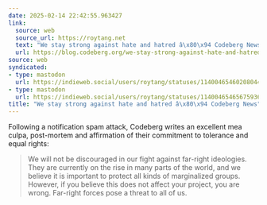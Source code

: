 ```yaml
---
date: 2025-02-14 22:42:55.963427
link:
  source: web
  source_url: https://roytang.net
  text: "We stay strong against hate and hatred â\x80\x94 Codeberg News"
  url: https://blog.codeberg.org/we-stay-strong-against-hate-and-hatred.html
source: web
syndicated:
- type: mastodon
  url: https://indieweb.social/users/roytang/statuses/114004654602080449
- type: mastodon
  url: https://indieweb.social/users/roytang/statuses/114004654656759368
title: "We stay strong against hate and hatred â\x80\x94 Codeberg News"
---
```


Following a notification spam attack, Codeberg writes an excellent mea culpa, post-mortem and affirmation of their commitment to tolerance and equal rights:

> We will not be discouraged in our fight against far-right ideologies. They are currently on the rise in many parts of the world, and we believe it is important to protect all kinds of marginalized groups. However, if you believe this does not affect your project, you are wrong. Far-right forces pose a threat to all of us.